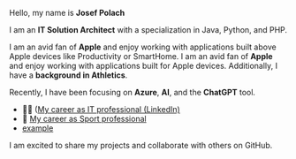 Hello, my name is **Josef Polach** 

I am an **IT Solution Architect** with a specialization in Java, Python, and PHP. 

I am an avid fan of **Apple** and enjoy working with applications built above Apple devices like Productivity or SmartHome. 
I am an avid fan of **Apple** and enjoy working with applications built for Apple devices. Additionally, I have a **background in Athletics**. 

Recently, I have been focusing on **Azure**, **AI**, and the **ChatGPT** tool. 

- 👨‍💻 ([My career as IT professional (LinkedIn)](https://www.linkedin.com/in/josefpolach/)
- 🚧 [My career as Sport professional](https://worldathletics.org/athletes/czech-republic/josef-polach-14329439)
- <a href="http://www.example.com" target="_blank">example</a>


I am excited to share my projects and collaborate with others on GitHub.
